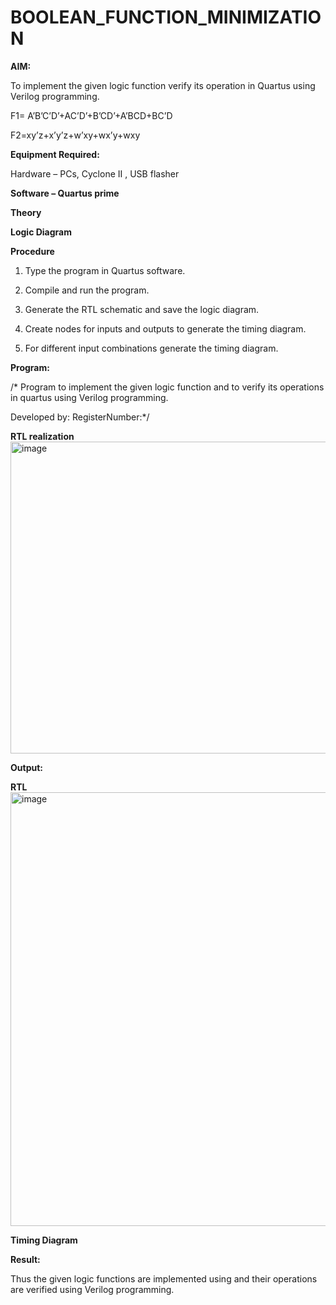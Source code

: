 # BOOLEAN_FUNCTION_MINIMIZATION

**AIM:**

To implement the given logic function verify its operation in Quartus using Verilog programming.

F1= A’B’C’D’+AC’D’+B’CD’+A’BCD+BC’D 

F2=xy’z+x’y’z+w’xy+wx’y+wxy

**Equipment Required:**

Hardware – PCs, Cyclone II , USB flasher

**Software – Quartus prime**

**Theory**

**Logic Diagram**

**Procedure**

1.	Type the program in Quartus software.

2.	Compile and run the program.

3.	Generate the RTL schematic and save the logic diagram.

4.	Create nodes for inputs and outputs to generate the timing diagram.

5.	For different input combinations generate the timing diagram.


**Program:**

/* Program to implement the given logic function and to verify its operations in quartus using Verilog programming. 

Developed by: RegisterNumber:*/


**RTL realization**
<img width="994" height="499" alt="image" src="https://github.com/user-attachments/assets/988bed4f-54cf-4f0b-9961-0f08ab98ed6b" />

**Output:**

**RTL**
<img width="1025" height="694" alt="image" src="https://github.com/user-attachments/assets/f98b60e7-6a64-4ca7-a680-15eb1064a963" />

**Timing Diagram**

**Result:**

Thus the given logic functions are implemented using and their operations are verified using Verilog programming.

